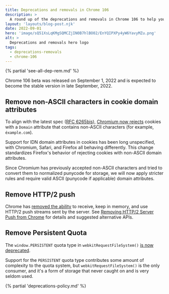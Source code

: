 ```yaml
---
title: Deprecations and removals in Chrome 106
description: >
  A round up of the deprecations and removals in Chrome 106 to help you plan.
layout: 'layouts/blog-post.njk'
date: 2022-09-01
hero: 'image/sQ51XsLqKMgSQMCZjIN0B7hlBO02/EnYQIPXPy4yW6YavyMZu.png'
alt: >
  Deprecations and removals hero logo
tags:
  - deprecations-removals
  - chrome-106
---
```


{% partial 'see-all-dep-rem.md' %}

Chrome 106 beta was released on September 1, 2022 and is expected to become the stable version in late September, 2022.

## Remove non-ASCII characters in cookie domain attributes

To align with the latest spec ([RFC 6265bis](https://datatracker.ietf.org/doc/html/draft-ietf-httpbis-rfc6265bis/#section-5.5)), [Chromium now rejects](https://www.chromestatus.com/feature/5534966262792192) cookies with a `Domain` attribute that contains non-ASCII characters (for example, `éxample.com`).

Support for IDN domain attributes in cookies has been long unspecified, with Chromium, Safari, and Firefox all behaving differently. This change standardizes Firefox's behavior of rejecting cookies with non-ASCII domain attributes.

Since Chromium has previously accepted non-ASCII characters and tried to convert them to normalized punycode for storage, we will now apply stricter rules and require valid ASCII (punycode if applicable) domain attributes.

## Remove HTTP/2 push

Chrome has [removed the ability](https://www.chromestatus.com/feature/6302414934114304) to receive, keep in memory, and use HTTP/2 push streams sent by the server. See [Removing HTTP/2 Server Push from Chrome](/blog/removing-push/) for details and suggested alternative APIs.

## Remove Persistent Quota

The `window.PERSISTENT` quota type in `webkitRequestFileSystem()` [is now deprecated](https://www.chromestatus.com/feature/5176235376246784).

Support for the `PERSISTENT` quota type contributes some amount of complexity to the quota system, but `webkitRequestFileSystem()` is the only consumer, and it's a form of storage that never caught on and is very seldom used.

{% partial 'deprecations-policy.md' %}

